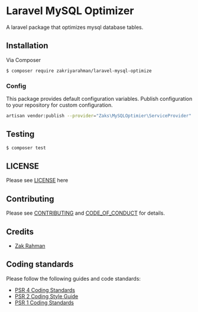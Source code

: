 # Laravel MySQL Optimizer

A laravel package that optimizes mysql database tables.

## Installation

Via Composer

``` bash
$ composer require zakriyarahman/laravel-mysql-optimize
```

### Config

This package provides default configuration variables. Publish configuration to your repository for custom configuration.

``` bash
artisan vendor:publish --provider="Zaks\MySQLOptimier\ServiceProvider" --tag=config
```

## Testing

``` bash
$ composer test
```

## LICENSE

Please see [LICENSE](LICENSE) here

## Contributing

Please see [CONTRIBUTING](CONTRIBUTING.md) and [CODE_OF_CONDUCT](CODE_OF_CONDUCT.md) for details.

## Credits

- [Zak Rahman][link-author]

## Coding standards

Please follow the following guides and code standards:

* [PSR 4 Coding Standards](https://github.com/php-fig/fig-standards/blob/master/accepted/PSR-4-autoloader.md)
* [PSR 2 Coding Style Guide](https://github.com/php-fig/fig-standards/blob/master/accepted/PSR-2-coding-style-guide.md)
* [PSR 1 Coding Standards](https://github.com/php-fig/fig-standards/blob/master/accepted/PSR-1-basic-coding-standard.md)

[link-author]: https://github.com/zakriyarahman

